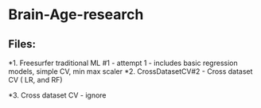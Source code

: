 # Brain-Age-research

## Files: 
*1. Freesurfer traditional ML #1  - attempt 1 - includes basic regression models, simple CV, min max scaler
*2. CrossDatasetCV#2 - Cross dataset CV ( LR, and  RF)

*3. Cross dataset CV - ignore
